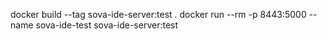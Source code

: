 docker build --tag sova-ide-server:test .
docker run --rm -p 8443:5000 --name sova-ide-test sova-ide-server:test
